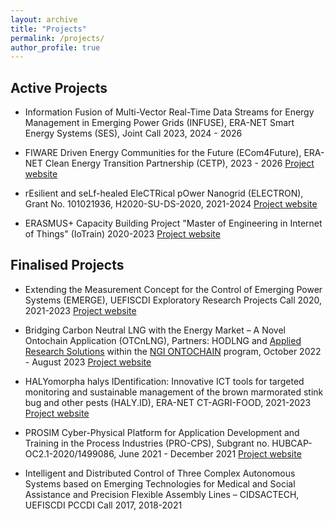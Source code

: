 ```yaml
---
layout: archive
title: "Projects"
permalink: /projects/
author_profile: true
---
```


Active Projects
------
* Information Fusion of Multi-Vector Real-Time Data Streams for Energy Management in Emerging Power Grids (INFUSE), ERA-NET Smart Energy Systems (SES), Joint Call 2023, 2024 - 2026

* FIWARE Driven Energy Communities for the Future (ECom4Future), ERA-NET Clean Energy Transition Partnership (CETP), 2023 - 2026 [Project website](https://ecom4future.eu)

* rEsilient and seLf-healed EleCTRical pOwer Nanogrid (ELECTRON), Grant No. 101021936, H2020-SU-DS-2020, 2021-2024 [Project website](https://electron-project.eu)

* ERASMUS+ Capacity Building Project "Master of Engineering in Internet of Things" (IoTrain) 2020-2023 [Project website](https://www.iotrain.eu)

Finalised Projects
------
* Extending the Measurement Concept for the Control of Emerging Power Systems (EMERGE), UEFISCDI Exploratory Research Projects Call 2020, 2021-2023 [Project website](http://emerge.microderlab.upb.ro)

* Bridging Carbon Neutral LNG with the Energy Market – A Novel Ontochain Application (OTCnLNG), Partners: HODLNG and [Applied Research Solutions](https://www.research-solutions.eu) within the [NGI ONTOCHAIN](https://ontochain.ngi.eu) program, October 2022 - August 2023 [Project website](https://ontochain.ngi.eu/content/otcnlng-single-origin-truth-provide-lng-buyers-and-sellers-decentralized-interoperable-view)

* HALYomorpha halys IDentification: Innovative ICT tools for targeted monitoring and sustainable management of the brown marmorated stink bug and other pests (HALY.ID), ERA-NET CT-AGRI-FOOD, 2021-2023 [Project website](https://www.haly-id.eu)

* PROSIM Cyber-Physical Platform for Application Development and Training in the Process Industries (PRO-CPS), Subgrant no. HUBCAP- OC2.1-2020/1499086, June 2021 - December 2021 [Project website](https://www.astiautomation.com/rdProject/hubcap-pro-cps)

* Intelligent and Distributed Control of Three Complex Autonomous Systems based on Emerging Technologies for Medical and Social Assistance and Precision Flexible Assembly Lines – CIDSACTECH, UEFISCDI PCCDI Call 2017, 2018-2021